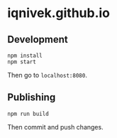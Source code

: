 # iqnivek.github.io

## Development

```
npm install
npm start
```

Then go to `localhost:8080`.

## Publishing

```
npm run build
```

Then commit and push changes.
